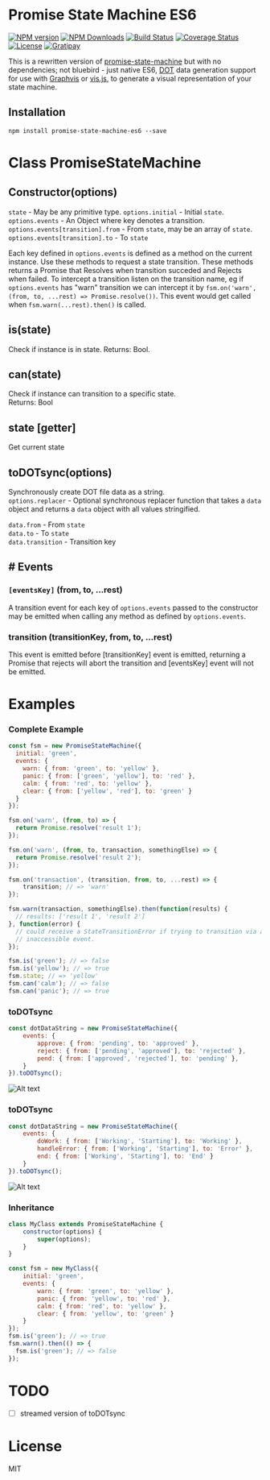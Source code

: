 # Promise State Machine ES6

[![NPM version][npm-image]][npm-url] [![NPM Downloads][downloads-image]][downloads-url] [![Build Status][travis-image]][travis-url] [![Coverage Status][coveralls-image]][coveralls-url] [![License][license-image]](LICENSE) [![Gratipay][gratipay-image]][gratipay-url]

This is a rewritten version of [promise-state-machine](https://github.com/patbenatar/promise-state-machine) but with no dependencies; not bluebird - just native ES6, [DOT](https://en.wikipedia.org/wiki/DOT_(graph_description_language)) data generation support for use with [Graphvis](http://www.graphviz.org/) or [vis.js](https://mdaines.github.io/viz.js/), to generate a visual representation of your state machine.

## Installation
```
npm install promise-state-machine-es6 --save
```

# Class PromiseStateMachine

## Constructor(options)
``state`` - May be any primitive type.
``options.initial`` - Initial ``state``.  
``options.events`` - An Object where key denotes a transition.  
``options.events[transition].from`` - From ``state``, may be an array of ``state``.  
``options.events[transition].to`` - To ``state``  

Each key defined in ``options.events`` is defined as a method on the current instance. Use these methods to request a state transition. These methods returns a Promise that Resolves when transition succeded and Rejects when failed. To intercept a transition listen on the transition name, eg if ``options.events`` has "warn" transition we can intercept it by ``fsm.on('warn', (from, to, ...rest) => Promise.resolve())``. This event would get called when ``fsm.warn(...rest).then()`` is called.

## is(state)
Check if instance is in state.
Returns: Bool.

## can(state)
Check if instance can transition to a specific state.  
Returns: Bool

## state [getter]
Get current state

## toDOTsync(options)
Synchronously create DOT file data as a string.  
``options.replacer`` - Optional synchronous replacer function that takes a ``data`` object and returns a ``data`` object with all values stringified.  

``data.from`` - From ``state``  
``data.to`` - To ``state``  
``data.transition`` - Transition key  

## # Events

### `[eventsKey]` (from, to, ...rest)
A transition event for each key of ``options.events`` passed to the constructor may be emitted when calling any method as defined by ``options.events``.

### transition (transitionKey, from, to, ...rest)
This event is emitted before [transitionKey] event is emitted, returning a Promise that rejects will abort the transition and [eventsKey] event will not be emitted.

# Examples

### Complete Example
```javascript
const fsm = new PromiseStateMachine({
  initial: 'green',
  events: {
    warn: { from: 'green', to: 'yellow' },
    panic: { from: ['green', 'yellow'], to: 'red' },
    calm: { from: 'red', to: 'yellow' },
    clear: { from: ['yellow', 'red'], to: 'green' }
  }
});

fsm.on('warn', (from, to) => {
  return Promise.resolve('result 1');
});

fsm.on('warn', (from, to, transaction, somethingElse) => {
  return Promise.resolve('result 2');
});

fsm.on('transaction', (transition, from, to, ...rest) => {
    transition; // => 'warn'
});

fsm.warn(transaction, somethingElse).then(function(results) {
  // results: ['result 1', 'result 2']
}, function(error) {
  // could receive a StateTransitionError if trying to transition via an
  // inaccessible event.
});

fsm.is('green'); // => false
fsm.is('yellow'); // => true
fsm.state; // => 'yellow'
fsm.can('calm'); // => false
fsm.can('panic'); // => true
```

### toDOTsync
```javascript
const dotDataString = new PromiseStateMachine({
    events: {
        approve: { from: 'pending', to: 'approved' },
        reject: { from: ['pending', 'approved'], to: 'rejected' },
        pend: { from: ['approved', 'rejected'], to: 'pending' },
    }
}).toDOTsync();
```
![Alt text](https://rawgithub.com/Faleij/0f8598c786446510a6f158d7f66a8ee4/raw/0752d0b81a194db51c7eecd28da728efef5bb230/fsm0.svg)

### toDOTsync

```javascript
const dotDataString = new PromiseStateMachine({
    events: {
        doWork: { from: ['Working', 'Starting'], to: 'Working' },
        handleError: { from: ['Working', 'Starting'], to: 'Error' },
        end: { from: ['Working', 'Starting'], to: 'End' }
    }
}).toDOTsync();
```
![Alt text](https://rawgithub.com/Faleij/0f8598c786446510a6f158d7f66a8ee4/raw/6f3a47c11ffa8b5160ca037554237bdddd3f56c6/fsm1.svg)

### Inheritance

```javascript
class MyClass extends PromiseStateMachine {
    constructor(options) {    
        super(options);
    }
}

const fsm = new MyClass({
    initial: 'green',
    events: {
        warn: { from: 'green', to: 'yellow' },
        panic: { from: 'yellow', to: 'red' },
        calm: { from: 'red', to: 'yellow' },
        clear: { from: 'yellow', to: 'green' }
    }
});
fsm.is('green'); // => true
fsm.warn().then(() => {
  fsm.is('green'); // => false
});
```

# TODO

- [ ] streamed version of toDOTsync

# License
MIT

[npm-image]: http://img.shields.io/npm/v/promise-state-machine-es6.svg
[npm-url]: https://npmjs.org/package/promise-state-machine-es6
[downloads-image]: https://img.shields.io/npm/dm/promise-state-machine-es6.svg
[downloads-url]: https://npmjs.org/package/promise-state-machine-es6
[travis-image]: https://travis-ci.org/Faleij/promise-state-machine.svg?branch=master
[travis-url]: https://travis-ci.org/Faleij/promise-state-machine
[coveralls-image]: https://coveralls.io/repos/Faleij/promise-state-machine/badge.svg?branch=master&service=github
[coveralls-url]: https://coveralls.io/github/Faleij/promise-state-machine?branch=master
[license-image]: https://img.shields.io/badge/license-MIT-blue.svg
[gratipay-image]: https://img.shields.io/gratipay/faleij.svg
[gratipay-url]: https://gratipay.com/faleij/
